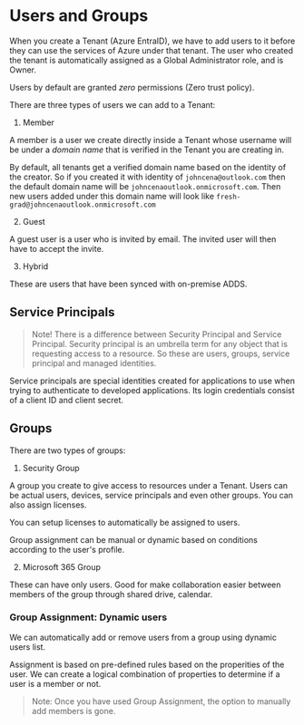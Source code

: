 # Users and Groups

When you create a Tenant (Azure EntraID), we have to add users to it before they can use the services of Azure under that tenant. The user who created the tenant is automatically assigned as a Global Administrator role, and is Owner.

Users by default are granted *zero* permissions (Zero trust policy).

There are three types of users we can add to a Tenant:

1. Member

A member is a user we create directly inside a Tenant whose username will be under a *domain name* that is verified in the Tenant you are creating in. 

By default, all tenants get a verified domain name based on the identity of the creator. So if you created it with identity of ```johncena@outlook.com``` then the default domain name will be ```johncenaoutlook.onmicrosoft.com```. Then new users added under this domain name will look like ```fresh-grad@johncenaoutlook.onmicrosoft.com```

2. Guest

A guest user is a user who is invited by email. The invited user will then have to accept the invite. 

3. Hybrid

These are users that have been synced with on-premise ADDS.

## Service Principals
> Note! There is a difference between Security Principal and Service Principal. Security principal is an umbrella term for any object that is requesting access to a resource. So these are users, groups, service principal and managed identities.

Service principals are special identities created for applications to use when trying to authenticate to developed applications. Its login credentials consist of a client ID and client secret.

## Groups

There are two types of groups:

1. Security Group

A group you create to give access to resources under a Tenant. Users can be actual users, devices, service principals and even other groups. You can also assign licenses.

You can setup licenses to automatically be assigned to users.

Group assignment can be manual or dynamic based on conditions according to the user's profile.

2. Microsoft 365 Group

These can have only users. Good for make collaboration easier between members of the group through shared drive, calendar.

### Group Assignment: Dynamic users

We can automatically add or remove users from a group using dynamic users list. 

Assignment is based on pre-defined rules based on the properities of the user. We can create a logical combination of properties to determine if a user is a member or not.

> Note: Once you have used Group Assignment, the option to manually add members is gone.
